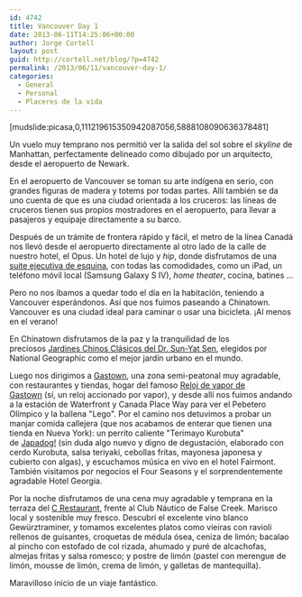```yaml
---
id: 4742
title: Vancouver Day 1
date: 2013-06-11T14:25:06+00:00
author: Jorge Cortell
layout: post
guid: http://cortell.net/blog/?p=4742
permalink: /2013/06/11/vancouver-day-1/
categories:
  - General
  - Personal
  - Placeres de la vida
---
```

[mudslide:picasa,0,111219615350942087056,5888108090636378481]

Un vuelo muy temprano nos permitió ver la salida del sol sobre el _skyline_ de Manhattan, perfectamente delineado como dibujado por un arquitecto, desde el aeropuerto de Newark.

En el aeropuerto de Vancouver se toman su arte indígena en serio, con grandes figuras de madera y totems por todas partes. Allí también se da uno cuenta de que es una ciudad orientada a los cruceros: las líneas de cruceros tienen sus propios mostradores en el aeropuerto, para llevar a pasajeros y equipaje directamente a su barco.

Después de un trámite de frontera rápido y fácil, el metro de la línea Canadá nos llevó desde el aeropuerto directamente al otro lado de la calle de nuestro hotel, el Opus. Un hotel de lujo y _hip_, donde disfrutamos de una <a title="http://vancouver.opushotel.com/rooms/class/executive-suite.htm" href="http://vancouver.opushotel.com/rooms/class/executive-suite.htm" target="_blank">suite ejecutiva de esquina</a>, con todas las comodidades, como un iPad, un teléfono móvil local (Samsung Galaxy S IV), _home theater_, cocina, batines ...

Pero no nos íbamos a quedar todo el día en la habitación, teniendo a Vancouver esperándonos. Así que nos fuimos paseando a Chinatown. Vancouver es una ciudad ideal para caminar o usar una bicicleta. ¡Al menos en el verano!

En Chinatown disfrutamos de la paz y la tranquilidad de los preciosos <a title="http://www.vancouverchinesegarden.com/" href="http://www.vancouverchinesegarden.com/" target="_blank">Jardines Chinos Clásicos del Dr. Sun-Yat Sen</a>, elegidos por National Geographic como el mejor jardín urbano en el mundo.

Luego nos dirigimos a <a title="http://www.gastown.org/" href="http://www.gastown.org/" target="_blank">Gastown</a>, una zona semi-peatonal muy agradable, con restaurantes y tiendas, hogar del famoso <a title="http://www.atlasobscura.com/places/steam-clock-gastown-vancouver" href="http://www.atlasobscura.com/places/steam-clock-gastown-vancouver" target="_blank">Reloj de vapor de Gastown</a> (sí, un reloj accionado por vapor), y desde allí nos fuimos andando a la estación de Waterfront y Canada Place Way para ver el Pebetero Olímpico y la ballena "Lego". Por el camino nos detuvimos a probar un manjar comida callejera (que nos acabamos de enterar que tienen una tienda en Nueva York): un perrito caliente "Terimayo Kurobuta" de <a title="http://www.japadog.com/" href="http://www.japadog.com/" target="_blank">Japadog!</a> (sin duda algo nuevo y digno de degustación, elaborado con cerdo Kurobuta, salsa teriyaki, cebollas fritas, mayonesa japonesa y cubierto con algas), y escuchamos música en vivo en el hotel Fairmont. También visitamos por negocios el Four Seasons y el sorprendentemente agradable Hotel Georgia.

Por la noche disfrutamos de una cena muy agradable y temprana en la terraza del <a title="http://www.crestaurant.com/" href="http://www.crestaurant.com/" target="_blank">C Restaurant</a>, frente al Club Náutico de False Creek. Marisco local y sostenible muy fresco. Descubrí el excelente vino blanco Gewürztraminer, y tomamos excelentes platos como vieiras con ravioli rellenos de guisantes, croquetas de médula ósea, ceniza de limón; bacalao al pincho con estofado de col rizada, ahumado y puré de alcachofas, almejas fritas y salsa romesco; y postre de limón (pastel con merengue de limón, mousse de limón, crema de limón, y galletas de mantequilla).

Maravilloso inicio de un viaje fantástico.